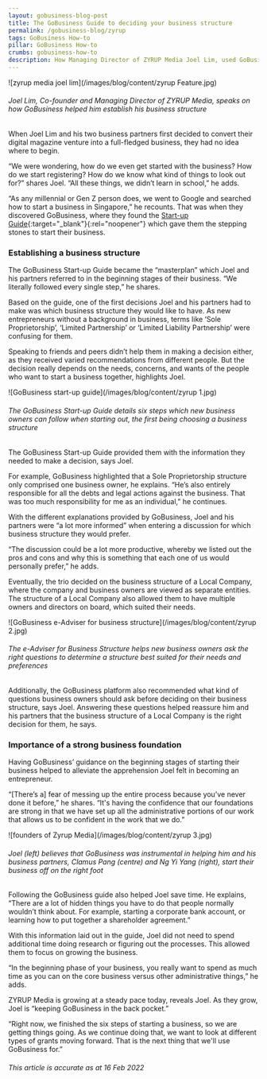 ```yaml
---
layout: gobusiness-blog-post
title: The GoBusiness Guide to deciding your business structure
permalink: /gobusiness-blog/zyrup
tags: GoBusiness How-to
pillar: GoBusiness How-to
crumbs: gobusiness-how-to
description: How Managing Director of ZYRUP Media Joel Lim, used GoBusiness to help him decide on a business structure, and start his business venture off on the right foot. 
---
```


![zyrup media joel lim](/images/blog/content/zyrup Feature.jpg)
###### Joel Lim, Co-founder and Managing Director of ZYRUP Media, speaks on how GoBusiness helped him establish his business structure

When Joel Lim and his two business partners first decided to convert their digital magazine venture into a full-fledged business, they had no idea where to begin.

“We were wondering, how do we even get started with the business? How do we start registering? How do we know what kind of things to look out for?” shares Joel. “All these things, we didn’t learn in school,” he adds. 

“As any millennial or Gen Z person does, we went to Google and searched how to start a business in Singapore,” he recounts. That was when they discovered GoBusiness, where they found the [Start-up Guide](start-a-business/?src=gobiz_blog){:target="_blank"}{:rel="noopener"} which gave them the stepping stones to start their business. 

### Establishing a business structure

The GoBusiness Start-up Guide became the “masterplan” which Joel and his partners referred to in the beginning stages of their business. “We literally followed every single step,” he shares. 

Based on the guide, one of the first decisions Joel and his partners had to make was which business structure they would like to have. As new entrepreneurs without a background in business, terms like ‘Sole Proprietorship’, ‘Limited Partnership’ or ‘Limited Liability Partnership’ were confusing for them. 

Speaking to friends and peers didn’t help them in making a decision either, as they received varied recommendations from different people. But the decision really depends on the needs, concerns, and wants of the people who want to start a business together, highlights Joel. 

![GoBusiness start-up guide](/images/blog/content/zyrup 1.jpg)
###### The GoBusiness Start-up Guide details six steps which new business owners can follow when starting out, the first being choosing a business structure

The GoBusiness Start-up Guide provided them with the information they needed to make a decision, says Joel. 

For example, GoBusiness highlighted that a Sole Proprietorship structure only comprised one business owner, he explains. “He’s also entirely responsible for all the debts and legal actions against the business. That was too much responsibility for me as an individual,” he continues.

With the different explanations provided by GoBusiness, Joel and his partners were “a lot more informed” when entering a discussion for which business structure they would prefer. 

“The discussion could be a lot more productive, whereby we listed out the pros and cons and why this is something that each one of us would personally prefer,” he adds. 

Eventually, the trio decided on the business structure of a Local Company, where the company and business owners are viewed as separate entities. The structure of a Local Company also allowed them to have multiple owners and directors on board, which suited their needs. 

![GoBusiness e-Adviser for business structure](/images/blog/content/zyrup 2.jpg)
###### The e-Adviser for Business Structure helps new business owners ask the right questions to determine a structure best suited for their needs and preferences

Additionally, the GoBusiness platform also recommended what kind of questions business owners should ask before deciding on their business structure, says Joel. Answering these questions helped reassure him and his partners that the business structure of a Local Company is the right decision for them, he says. 

### Importance of a strong business foundation 

Having GoBusiness’ guidance on the beginning stages of starting their business helped to alleviate the apprehension Joel felt in becoming an entrepreneur. 

“[There’s a] fear of messing up the entire process because you’ve never done it before,” he shares. “It's having the confidence that our foundations are strong in that we have set up all the administrative portions of our work that allows us to be confident in the work that we do.” 

![founders of Zyrup Media](/images/blog/content/zyrup 3.jpg)
###### Joel (left) believes that GoBusiness was instrumental in helping him and his business partners, Clamus Pang (centre) and Ng Yi Yang (right), start their business off on the right foot

Following the GoBusiness guide also helped Joel save time. He explains, “There are a lot of hidden things you have to do that people normally wouldn’t think about. For example, starting a corporate bank account, or learning how to put together a shareholder agreement.” 

With this information laid out in the guide, Joel did not need to spend additional time doing research or figuring out the processes. This allowed them to focus on growing the business. 

“In the beginning phase of your business, you really want to spend as much time as you can on the core business versus other administrative things,” he adds. 

ZYRUP Media is growing at a steady pace today, reveals Joel. As they grow, Joel is “keeping GoBusiness in the back pocket.” 

“Right now, we finished the six steps of starting a business, so we are getting things going. As we continue doing that, we want to look at different types of grants moving forward. That is the next thing that we'll use GoBusiness for.”

###### This article is accurate as at 16 Feb 2022

